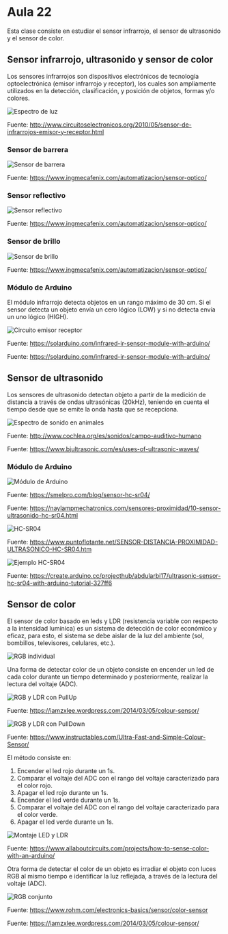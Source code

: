 <h1>Aula 22</h1>

Esta clase consiste en estudiar el sensor infrarrojo, el sensor de ultrasonido y el sensor de color.

<h2>Sensor infrarrojo, ultrasonido y sensor de color</h2>

Los sensores infrarrojos son dispositivos electrónicos de tecnología optoelectrónica (emisor infrarrojo y receptor), los cuales son ampliamente utilizados en la detección, clasificación, y posición de objetos, formas y/o colores.

![Espectro de luz](image.png)

Fuente: http://www.circuitoselectronicos.org/2010/05/sensor-de-infrarrojos-emisor-y-receptor.html

<h3>Sensor de barrera</h3>

![Sensor de barrera](image-1.png)

Fuente: https://www.ingmecafenix.com/automatizacion/sensor-optico/

<h3>Sensor reflectivo</h3>

![Sensor reflectivo](image-2.png)

Fuente: https://www.ingmecafenix.com/automatizacion/sensor-optico/

<h3>Sensor de brillo</h3>

![Sensor de brillo](image-3.png)

Fuente: https://www.ingmecafenix.com/automatizacion/sensor-optico/

<h3>Módulo de Arduino</h3>

El módulo infrarrojo detecta objetos en un rango máximo de 30 cm. Si el sensor detecta un objeto envía un cero lógico (LOW) y si no detecta envía un uno lógico (HIGH). 

![Circuito emisor receptor](image-10.png)

Fuente: https://solarduino.com/infrared-ir-sensor-module-with-arduino/

Fuente: https://solarduino.com/infrared-ir-sensor-module-with-arduino/

<h2>Sensor de ultrasonido</h2>

Los sensores de ultrasonido detectan objeto a partir de la medición de distancia a través de ondas ultrasónicas (20kHz), teniendo en cuenta el tiempo desde que se emite la onda hasta que se recepciona.

![Espectro de sonido en animales](image-9.png)

Fuente: http://www.cochlea.org/es/sonidos/campo-auditivo-humano

Fuente: https://www.bjultrasonic.com/es/uses-of-ultrasonic-waves/

<h3>Módulo de Arduino</h3>

![Módulo de Arduino](image-8.png)

Fuente: https://smelpro.com/blog/sensor-hc-sr04/

Fuente: https://naylampmechatronics.com/sensores-proximidad/10-sensor-ultrasonido-hc-sr04.html

![HC-SR04](image-4.png)

Fuente: https://www.puntoflotante.net/SENSOR-DISTANCIA-PROXIMIDAD-ULTRASONICO-HC-SR04.htm

![Ejemplo HC-SR04](image-5.png)

Fuente: https://create.arduino.cc/projecthub/abdularbi17/ultrasonic-sensor-hc-sr04-with-arduino-tutorial-327ff6

<h2>Sensor de color</h2>

El sensor de color basado en leds y LDR (resistencia variable con respecto a la intensidad lumínica) es un sistema de detección de color económico y eficaz, para esto, el sistema se debe aislar de la luz del ambiente (sol, bombillos, televisores, celulares, etc.). 

![RGB individual](image-6.png)

Una forma de detectar color de un objeto consiste en encender un led de cada color durante un tiempo determinado y posteriormente, realizar la lectura del voltaje (ADC).

![RGB y LDR con PullUp](image-7.png)

Fuente: https://iamzxlee.wordpress.com/2014/03/05/colour-sensor/

![RGB y LDR con PullDown](image-11.png)

Fuente: https://www.instructables.com/Ultra-Fast-and-Simple-Colour-Sensor/

El método consiste en:
1. Encender el led rojo durante un 1s.
2. Comparar el voltaje del ADC con el rango del voltaje caracterizado para el color rojo.
3. Apagar el led rojo durante un 1s.
4. Encender el led verde durante un 1s.
5. Comparar el voltaje del ADC con el rango del voltaje caracterizado para el color verde.
6. Apagar el led verde durante un 1s.

![Montaje LED y LDR](image-12.png)

Fuente: https://www.allaboutcircuits.com/projects/how-to-sense-color-with-an-arduino/

Otra forma de detectar el color de un objeto es irradiar el objeto con luces RGB al mismo tiempo e identificar la luz reflejada, a través de la lectura del voltaje (ADC).

![RGB conjunto](image-13.png)

Fuente: https://www.rohm.com/electronics-basics/sensor/color-sensor

Fuente: https://iamzxlee.wordpress.com/2014/03/05/colour-sensor/